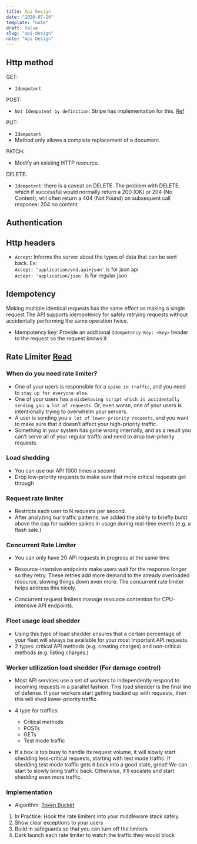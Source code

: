 ```yaml
---
title: Api Design
date: "2020-07-26"
template: "note"
draft: false
slug: "api-design"
note: "Api Design"
---
```

## Http method

GET:
* `Idempotent`

POST:
* `Not Idempotent by definition`: Stripe has implementation for this. [Ref](https://stripe.com/blog/idempotency)

PUT:
* `Idempotent`
* Method only allows a complete replacement of a document.

PATCH:
* Modify an existing HTTP resource.

DELETE: <br>
* `Idempotent`: there is a caveat on DELETE. The problem with DELETE, which if successful would normally return a 200 (OK) or 204 (No Content), will often return a 404 (Not Found) on subsequent call <br>
respones: 204 no content

## Authentication


## Http headers

- `Accept`: Informs the server about the types of data that can be sent back.
  Ex:<br/>
  `Accept: 'application/vnd.api+json'` is for json api<br/>
  `Accept: 'application/json'` is for regular json<br/>

## Idempotency

Making multiple identical requests has the same effect as making a single request
The API supports idempotency for safely retrying requests without accidentally performing the same operation twice.

* Idempotency key: Provide an additional `Idempotency-Key: <key>` header to the request so the request knows it.

## Rate Limiter [Read](https://stripe.com/blog/rate-limiters)

### When do you need rate limiter?
- One of your users is responsible for a `spike in traffic`, and you need to `stay up for everyone else`.
- One of your users has a `misbehaving script which is accidentally sending you a lot of requests`. Or, even worse, one of your users is intentionally trying to overwhelm your servers.
- A user is sending you `a lot of lower-priority requests`, and you want to make sure that it doesn’t affect your high-priority traffic.
- Something in your system has gone wrong internally, and as a result you can’t serve all of your regular traffic and need to drop low-priority requests.

### Load shedding
  - You can use our API 1000 times a second
  - Drop low-priority requests to make sure that more critical requests get through

### Request rate limiter
- Restricts each user to N requests per second.
- After analyzing our traffic patterns, we added the ability to briefly burst above the cap for sudden spikes in usage during real-time events (e.g. a flash sale.)

### Concurrent Rate Limiter
  - You can only have 20 API requests in progress at the same time
  - Resource-intensive endpoints make users wait for the response longer so they retry. These retries add more demand to the already overloaded resource, slowing things down even more. The concurrent rate limiter helps address this nicely.

  - Concurrent request limiters manage resource contention for CPU-intensive API endpoints.

### Fleet usage load shedder
- Using this type of load shedder ensures that a certain percentage of your fleet will always be available for your most important API requests.
- 2 types: critical API methods (e.g. creating charges) and non-critical methods (e.g. listing charges.)

### Worker utilization load shedder (For damage control)

- Most API services use a set of workers to independently respond to incoming requests in a parallel fashion. This load shedder is the final line of defense. If your workers start getting backed up with requests, then this will shed lower-priority traffic.

- 4 type for traffics:
  - Critical methods
  - POSTs
  - GETs
  - Test mode traffic

- If a box is too busy to handle its request volume, it will slowly start shedding less-critical requests, starting with test mode traffic. If shedding test mode traffic gets it back into a good state, great! We can start to slowly bring traffic back. Otherwise, it’ll escalate and start shedding even more traffic.

### Implementation
- Algorithm: [Token Bucket](https://en.wikipedia.org/wiki/Token_bucket)

1. In Practice: Hook the rate limiters into your middleware stack safely.
2. Show clear exceptions to your users
3. Build in safeguards so that you can turn off the limiters
4. Dark launch each rate limiter to watch the traffic they would block